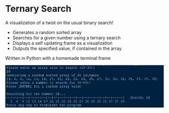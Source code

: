 # Ternary Search
A visualization of a twist on the usual binary search! 
- Generates a random sorted array
- Searches for a given number using a ternary search
- Displays a self updating frame as a visualization
- Outputs the specified value, if contained in the array

Written in Python with a homemade terminal frame

![Terminal](./sample.png)
